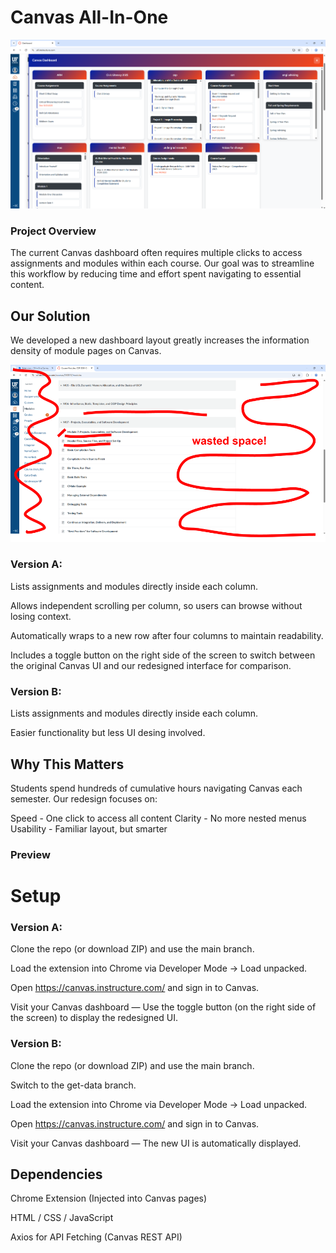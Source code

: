 # Canvas All-In-One

![image info](./readme/versionA.png)

### Project Overview

The current Canvas dashboard often requires multiple clicks to access assignments and modules within each course. Our goal was to streamline this workflow by reducing time and effort spent navigating to essential content.

## Our Solution

We developed a new dashboard layout greatly increases the information density of module pages on Canvas.

![image info](./readme/wasted_space.png)

### Version A:
Lists assignments and modules directly inside each column.

Allows independent scrolling per column, so users can browse without losing context.

Automatically wraps to a new row after four columns to maintain readability.

Includes a toggle button on the right side of the screen to switch between the original Canvas UI and our redesigned interface for comparison.

### Version B:
Lists assignments and modules directly inside each column.

Easier functionality but less UI desing involved.

## Why This Matters

Students spend hundreds of cumulative hours navigating Canvas each semester. Our redesign focuses on:

Speed - One click to access all content
Clarity - No more nested menus
Usability - Familiar layout, but smarter

### Preview

# Setup
### Version A:
Clone the repo (or download ZIP) and use the main branch.

Load the extension into Chrome via Developer Mode → Load unpacked.

Open https://canvas.instructure.com/ and sign in to Canvas.

Visit your Canvas dashboard — Use the toggle button (on the right side of the screen) to display the redesigned UI.

### Version B:
Clone the repo (or download ZIP) and use the main branch.

Switch to the get-data branch.

Load the extension into Chrome via Developer Mode → Load unpacked.

Open https://canvas.instructure.com/ and sign in to Canvas.

Visit your Canvas dashboard — The new UI is automatically displayed.

## Dependencies

Chrome Extension (Injected into Canvas pages)

HTML / CSS / JavaScript

Axios for API Fetching (Canvas REST API)